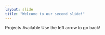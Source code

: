 ```yaml
---
layout: slide
title: "Welcome to our second slide!"
---
```

Projects Available
Use the left arrow to go back!
